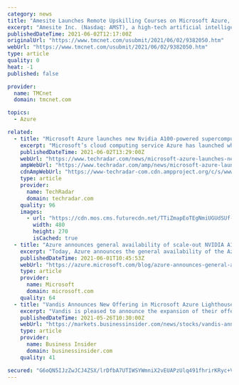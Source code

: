 ```yaml
---
category: news
title: "Amesite Launches Remote Upskilling Courses on Microsoft Azure, in Partnership with Wayne State University"
excerpt: "Amesite Inc. (Nasdaq: AMST), a high-tech artificial intelligence software company offering a cloud-based learning platform and content creation services for business, university and K-12 learning and upskilling announced today its launch of services on Microsoft Azure."
publishedDateTime: 2021-06-02T12:17:00Z
originalUrl: "https://www.tmcnet.com/usubmit/2021/06/02/9382050.htm"
webUrl: "https://www.tmcnet.com/usubmit/2021/06/02/9382050.htm"
type: article
quality: 0
heat: -1
published: false

provider:
  name: TMCnet
  domain: tmcnet.com

topics:
  - Azure

related:
  - title: "Microsoft Azure launches new Nvidia A100-powered supercomputing instances"
    excerpt: "Microsoft’s cloud computing service Azure has launched what it claims is the fastest public cloud supercomputer. The new service named Azure ND A100 v4 Cloud GPU instances is powered by Nvidia’s A100 Tensor Core GPUs and is targeted at users with high performance and demanding workloads."
    publishedDateTime: 2021-06-02T13:29:00Z
    webUrl: "https://www.techradar.com/news/microsoft-azure-launches-new-nvidia-a100-powered-supercomputing-instances"
    ampWebUrl: "https://www.techradar.com/amp/news/microsoft-azure-launches-new-nvidia-a100-powered-supercomputing-instances"
    cdnAmpWebUrl: "https://www-techradar-com.cdn.ampproject.org/c/s/www.techradar.com/amp/news/microsoft-azure-launches-new-nvidia-a100-powered-supercomputing-instances"
    type: article
    provider:
      name: TechRadar
      domain: techradar.com
    quality: 96
    images:
      - url: "https://cdn.mos.cms.futurecdn.net/TTiZmapEoTEgNmiUGUdSUf-480-80.jpg"
        width: 480
        height: 270
        isCached: true
  - title: "Azure announces general availability of scale-out NVIDIA A100 GPU Clusters: the fastest public cloud supercomputer"
    excerpt: "Today, Azure announces the general availability of the Azure ND A100 v4 Cloud GPU instances—powered by NVIDIA A100 Tensor Core GPUs—achieving leadership-class supercomputing scalability in a public cloud. For demanding customers chasing the next frontier of AI and high-performance computing (HPC), scalability"
    publishedDateTime: 2021-06-01T10:45:53Z
    webUrl: "https://azure.microsoft.com/blog/azure-announces-general-availability-of-scaleup-scaleout-nvidia-a100-gpu-instances-claims-title-of-fastest-public-cloud-super/"
    type: article
    provider:
      name: Microsoft
      domain: microsoft.com
    quality: 64
  - title: "Vandis Announces New Offering in Microsoft Azure Lighthouse: Managed Virtual WAN Powered by Silver Peak"
    excerpt: "Vandis is pleased to announce the expansion of their offerings in the Microsoft Marketplace with the launch of Managed Virtual WAN Powered by Silver Peak. Vandis' offering allows organizations to connect branch sites,"
    publishedDateTime: 2021-05-26T10:30:00Z
    webUrl: "https://markets.businessinsider.com/news/stocks/vandis-announces-new-offering-in-microsoft-azure-lighthouse-managed-virtual-wan-powered-by-silver-peak-1030465914"
    type: article
    provider:
      name: Business Insider
      domain: businessinsider.com
    quality: 41

secured: "G6oQN5IJzZwJCJ4ZSX/lrDfbA7UTIWSYWmniX2vEUAPzUlq491fhrirKRyc+ViQ5rbr3LTHLo/VyPPfkapPtJ1uuIMuYT+cnoigBycrt+qIhfk/6nblYtiZzvvCdz2pwOlAhgfi7nwfhFkyPEoy+7nB5NOb2Fi6mEesI1xqydX7r8l0QYlKPl0ZmVP+/5yuZL6M4+wLLDzSi9Ambws1OAdan2ebXczU6ODe7W9//xsa0EsCF3+gEfAlPSVW6F6SAiDz3L08yPovf0qbf3RdtbBRkJ9R0Tr2i/7R58dIr3LyMG4w/F92XhR1LUPIo/TseMVis30qKeEt8/WEcUi2ONMcCInMWnyOmq1pxmMShB+M=;u3+s5KFClErfP+cGniOlFA=="
---
```


